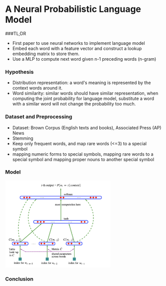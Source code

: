 # A Neural Probabilistic Language Model 

###TL;DR

* First paper to use neural networks to implement language model
* Embed each word with a feature vector and construct a lookup embedding matrix to store them. 
* Use a MLP to compute next word given n-1 preceding words (n-gram)



### Hypothesis

* Distribution representation: a word's meaning is represented by the context words around it. 
* Word similarity: similar words should have similar representation, when computing the joint probability for language model, substitute a word with a similar word will not change the probability too much. 

### Dataset and Preprocessing

* Dataset: Brown Corpus (English texts and books), Associated Press (AP) News
* Stemming
* Keep only frequent words, and map rare words (<=3) to a special symbol
* mapping numeric forms to special symbols, mapping rare words to a special symbol and mapping proper nouns to another special symbol

### Model

<img src="../imgs/nnlm.png" alt="NNLM" style="zoom:33%;" />







### Conclusion





